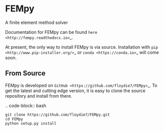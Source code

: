 # FEMpy
A finite element method solver

Documentation for FEMpy can be found `here <http://fempy.readthedocs.io>`_.

At present, the only way to install FEMpy is via source. Installation with `pip <http://www.pip-installer.org/>`_ or
`conda <https://conda.io>`_ will come soon.

From Source
-----------

FEMpy is developed on `GitHub <https://github.com/floydie7/FEMpy>`_. To get the latest and cutting edge version, it is
easy to clone the source repository and install from there.

.. code-block:: bash

    git clone https://github.com/floydie7/FEMpy.git
    cd FEMpy
    python setup.py install
